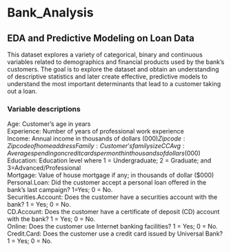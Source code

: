 # Bank_Analysis
## EDA and Predictive Modeling on Loan Data
  
This dataset explores a variety of categorical, binary and continuous variables related to demographics and financial products used by the bank’s customers. The goal is to explore the dataset and obtain an understanding of descriptive statistics and later create effective, predictive models to understand the most important determinants that lead to a customer taking out a loan.  
  
### Variable descriptions
Age: Customer’s age in years  
Experience: Number of years of professional work experience  
Income: Annual income in thousands of dollars ($000)  
Zip code: Zip code of home address  
Family: Customer’s family size  
CC Avg: Average spending on credit cards per month in thousands of dollars ($000)  
Education: Education level where 1 = Undergraduate; 2 = Graduate; and 3=Advanced/Professional  
Mortgage: Value of house mortgage if any; in thousands of dollar ($000)  
Personal.Loan: Did the customer accept a personal loan offered in the bank’s last campaign? 1=Yes; 0 = No.  
Securities.Account: Does the customer have a securities account with the bank? 1 = Yes; 0 = No.  
CD.Account: Does the customer have a certificate of deposit (CD) account with the bank? 1 = Yes; 0 = No.  
Online: Does the customer use Internet banking facilities? 1 = Yes; 0 = No.  
Credit.Card: Does the customer use a credit card issued by Universal Bank? 1 = Yes; 0 = No.  
